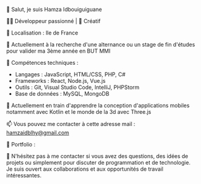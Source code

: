 👋 Salut, je suis Hamza Idbouiguiguane

👨‍💻 Développeur passionné | 🎨 Créatif

📍 Localisation : Ile de France

💼 Actuellement à la recherche d'une alternance ou un stage de fin d'études pour valider ma 3ème année en BUT MMI

🔧 Compétences techniques :
   - Langages : JavaScript, HTML/CSS, PHP, C#
   - Frameworks : React, Node.js, Vue.js
   - Outils : Git, Visual Studio Code, IntelliJ, PHPStorm
   - Base de données : MySQL, MongoDB

🌱 Actuellement en train d'apprendre la conception d'applications mobiles notamment avec Kotlin et le monde de la 3d avec Three.js

📫 Vous pouvez me contacter à cette adresse mail : hamzaidblhy@gmail.com

🔗 Portfolio : 

💬 N'hésitez pas à me contacter si vous avez des questions, des idées de projets ou simplement pour discuter de programmation et de technologie. Je suis ouvert aux collaborations et aux opportunités de travail intéressantes.

